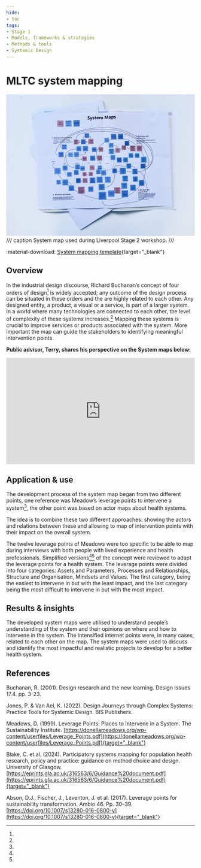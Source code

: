 ```yaml
---
hide: 
- toc
tags:
- Stage 1
- Models, frameworks & strategies
- Methods & tools
- Systemic Design
---
```


# MLTC system mapping

![system map](../assets/system-map.jpg)
/// caption
System map used during Liverpool Stage 2 workshop.
///

:material-download: [System mapping template](../assets/system-map-template.pdf){target="_blank"}

## Overview

In the industrial design discourse, Richard Buchanan’s concept of four orders of design[^1] is widely accepted; any outcome of the design process can be situated in these orders and the are highly related to each other. Any designed entity, a product, a visual or a service, is part of a larger system. In a world where many technologies are connected to each other, the level of complexity of these systems increases.[^2] Mapping these systems is crucial to improve services or products associated with the system. More important the map can guide the stakeholders to identifying meaningful intervention points. 

**Public advisor, Terry, shares his perspective on the System maps below:**

<div>
  <div style="position:relative;padding-top:56.25%;">
    <iframe src="https://www.youtube.com/embed/WwrMzT8jDCQ" frameborder="0" allowfullscreen style="position:absolute;top:0;left:0;width:100%;height:100%;"></iframe>
  </div>
</div>

## Application & use

The development process of the system map began from two different points, one reference was Meadow’s leverage points to intervene a system[^3], the other point was based on actor maps about health systems. 


The idea is to combine these two different approaches: showing the actors and relations between these and allowing to map of intervention points with their impact on the overall system. 


The twelve leverage points of Meadows were too specific to be able to map during interviews with both people with lived experience and health professionals. Simplified versions[^4][^5] of the concept were reviewed to adapt the leverage points for a health system. The leverage points were divided into four categories: Assets and Parameters, Processes and Relationships, Structure and Organisation, Mindsets and Values. The first category, being the easiest to intervene in but with the least impact, and the last category being the most difficult to intervene in but with the most impact.

## Results & insights

The developed system maps were utilised to understand people’s understanding of the system and their opinions on where and how to intervene in the system. The intensified internet points were, in many cases, related to each other on the map. The system maps were used to discuss and identify the most impactful and realistic projects to develop for a better health system. 

## References

[^1]:
  Buchanan, R. (2001). Design research and the new learning. Design Issues 17.4. pp. 3-23. 
[^2]: 
  Jones, P. & Van Ael, K. (2022). Design Journeys through Complex Systems: Practice Tools for Systemic Design. BIS Publishers.
[^3]:
  Meadows, D. (1999). Leverage Points: Places to Intervene in a System. The Sustainability Institute. [https://donellameadows.org/wp-content/userfiles/Leverage_Points.pdf](https://donellameadows.org/wp-content/userfiles/Leverage_Points.pdf){target="_blank"}
[^4]:
  Blake, C. et al. (2024). Participatory systems mapping for population health research, policy and practice: guidance on method choice and design. University of Glasgow. [https://eprints.gla.ac.uk/316563/6/Guidance%20document.pdf](https://eprints.gla.ac.uk/316563/6/Guidance%20document.pdf){target="_blank"}
[^5]:
  Abson, D.J., Fischer, J., Leventon, J. et al. (2017). Leverage points for sustainability transformation. Ambio 46. Pp. 30–39. [https://doi.org/10.1007/s13280-016-0800-y](https://doi.org/10.1007/s13280-016-0800-y){target="_blank"}



